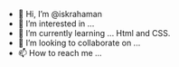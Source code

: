 - 👋 Hi, I’m @iskrahaman
- 👀 I’m interested in ...
- 🌱 I’m currently learning ... Html and CSS.
- 💞️ I’m looking to collaborate on ...
- 📫 How to reach me ...

<!---
iskrahaman/iskrahaman is a ✨ special ✨ repository because its `README.md` (this file) appears on your GitHub profile.
You can click the Preview link to take a look at your changes.
--->
